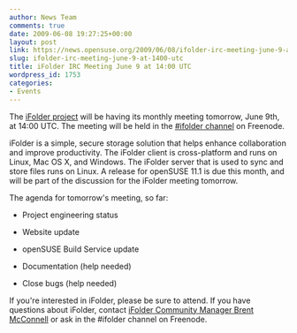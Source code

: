 ```yaml
---
author: News Team
comments: true
date: 2009-06-08 19:27:25+00:00
layout: post
link: https://news.opensuse.org/2009/06/08/ifolder-irc-meeting-june-9-at-1400-utc/
slug: ifolder-irc-meeting-june-9-at-1400-utc
title: iFolder IRC Meeting June 9 at 14:00 UTC
wordpress_id: 1753
categories:
- Events
---
```


The [iFolder project](//www.kablink.org/ifolder) will be having its monthly meeting tomorrow, June 9th, at 14:00 UTC. The meeting will be held in the [#ifolder channel](irc://irc.freenode.net/ifolder) on Freenode.

iFolder is a simple, secure storage solution that helps enhance collaboration and improve productivity. The iFolder client is cross-platform and runs on Linux, Mac OS X, and Windows. The iFolder server that is used to sync and store files runs on Linux. A release for openSUSE 11.1 is due this month, and will be part of the discussion for the iFolder meeting tomorrow.

The agenda for tomorrow's meeting, so far:



	
  * Project engineering status

	
  * Website update

	
  * openSUSE Build Service update

	
  * Documentation (help needed)

	
  * Close bugs (help needed)


If you're interested in iFolder, please be sure to attend. If you have questions about iFolder, contact [iFolder Community Manager Brent McConnell](mailto:bmcconnell@novell.com) or ask in the #ifolder channel on Freenode.
